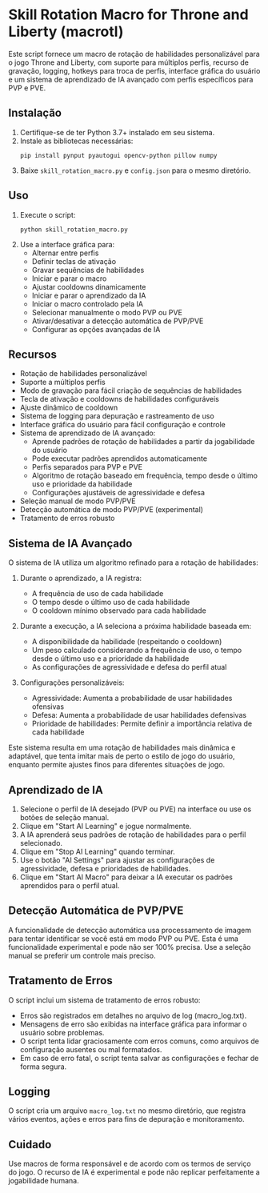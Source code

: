 
# Skill Rotation Macro for Throne and Liberty (macrotl)

Este script fornece um macro de rotação de habilidades personalizável para o jogo Throne and Liberty, com suporte para múltiplos perfis, recurso de gravação, logging, hotkeys para troca de perfis, interface gráfica do usuário e um sistema de aprendizado de IA avançado com perfis específicos para PVP e PVE.

## Instalação

1. Certifique-se de ter Python 3.7+ instalado em seu sistema.
2. Instale as bibliotecas necessárias:
   ```
   pip install pynput pyautogui opencv-python pillow numpy
   ```
3. Baixe `skill_rotation_macro.py` e `config.json` para o mesmo diretório.

## Uso

1. Execute o script:
   ```
   python skill_rotation_macro.py
   ```
2. Use a interface gráfica para:
   - Alternar entre perfis
   - Definir teclas de ativação
   - Gravar sequências de habilidades
   - Iniciar e parar o macro
   - Ajustar cooldowns dinamicamente
   - Iniciar e parar o aprendizado da IA
   - Iniciar o macro controlado pela IA
   - Selecionar manualmente o modo PVP ou PVE
   - Ativar/desativar a detecção automática de PVP/PVE
   - Configurar as opções avançadas de IA

## Recursos

- Rotação de habilidades personalizável
- Suporte a múltiplos perfis
- Modo de gravação para fácil criação de sequências de habilidades
- Tecla de ativação e cooldowns de habilidades configuráveis
- Ajuste dinâmico de cooldown
- Sistema de logging para depuração e rastreamento de uso
- Interface gráfica do usuário para fácil configuração e controle
- Sistema de aprendizado de IA avançado:
  - Aprende padrões de rotação de habilidades a partir da jogabilidade do usuário
  - Pode executar padrões aprendidos automaticamente
  - Perfis separados para PVP e PVE
  - Algoritmo de rotação baseado em frequência, tempo desde o último uso e prioridade da habilidade
  - Configurações ajustáveis de agressividade e defesa
- Seleção manual de modo PVP/PVE
- Detecção automática de modo PVP/PVE (experimental)
- Tratamento de erros robusto

## Sistema de IA Avançado

O sistema de IA utiliza um algoritmo refinado para a rotação de habilidades:

1. Durante o aprendizado, a IA registra:
   - A frequência de uso de cada habilidade
   - O tempo desde o último uso de cada habilidade
   - O cooldown mínimo observado para cada habilidade

2. Durante a execução, a IA seleciona a próxima habilidade baseada em:
   - A disponibilidade da habilidade (respeitando o cooldown)
   - Um peso calculado considerando a frequência de uso, o tempo desde o último uso e a prioridade da habilidade
   - As configurações de agressividade e defesa do perfil atual

3. Configurações personalizáveis:
   - Agressividade: Aumenta a probabilidade de usar habilidades ofensivas
   - Defesa: Aumenta a probabilidade de usar habilidades defensivas
   - Prioridade de habilidades: Permite definir a importância relativa de cada habilidade

Este sistema resulta em uma rotação de habilidades mais dinâmica e adaptável, que tenta imitar mais de perto o estilo de jogo do usuário, enquanto permite ajustes finos para diferentes situações de jogo.

## Aprendizado de IA

1. Selecione o perfil de IA desejado (PVP ou PVE) na interface ou use os botões de seleção manual.
2. Clique em "Start AI Learning" e jogue normalmente.
3. A IA aprenderá seus padrões de rotação de habilidades para o perfil selecionado.
4. Clique em "Stop AI Learning" quando terminar.
5. Use o botão "AI Settings" para ajustar as configurações de agressividade, defesa e prioridades de habilidades.
6. Clique em "Start AI Macro" para deixar a IA executar os padrões aprendidos para o perfil atual.

## Detecção Automática de PVP/PVE

A funcionalidade de detecção automática usa processamento de imagem para tentar identificar se você está em modo PVP ou PVE. Esta é uma funcionalidade experimental e pode não ser 100% precisa. Use a seleção manual se preferir um controle mais preciso.

## Tratamento de Erros

O script inclui um sistema de tratamento de erros robusto:

- Erros são registrados em detalhes no arquivo de log (macro_log.txt).
- Mensagens de erro são exibidas na interface gráfica para informar o usuário sobre problemas.
- O script tenta lidar graciosamente com erros comuns, como arquivos de configuração ausentes ou mal formatados.
- Em caso de erro fatal, o script tenta salvar as configurações e fechar de forma segura.

## Logging

O script cria um arquivo `macro_log.txt` no mesmo diretório, que registra vários eventos, ações e erros para fins de depuração e monitoramento.

## Cuidado

Use macros de forma responsável e de acordo com os termos de serviço do jogo. O recurso de IA é experimental e pode não replicar perfeitamente a jogabilidade humana.
